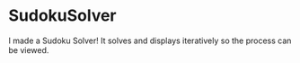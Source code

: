 # SudokuSolver
I made a Sudoku Solver! It solves and displays iteratively so the process can be viewed. 
